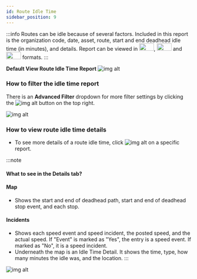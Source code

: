 ```yaml
---
id: Route Idle Time
sidebar_position: 9
---
```



:::info
Routes can be idle because of several factors. Included in this report is the organization code, date, asset, route, start and end deadhead idle time (in minutes), and details. Report can be viewed in <img src='/img/csv-btn.png' height='20px' width='40px'/>, <img src='/img/pdf-btn.png' height='20px' width='40px'/> and <img src='/img/excel-btn.png' height='20px' width='40px'/> formats.
:::

**Default View Route Idle Time Report**
![img alt](/img/route-idle-time.png)

### How to filter the idle time report
There is an **Advanced Filter** dropdown for more filter settings by clicking the ![img alt](/img/advanced-filter-btn.png) button on the top right.

![img alt](/img/route-idle-filter.png)

### How to view route idle time details
- To see more details of a route idle time, click ![img alt](/img/details-icon.png) on a specific report.<br />

:::note
#### What to see in the Details tab?
#### Map
- Shows the start and end of deadhead path, start and end of deadhead stop event, and each stop.
#### Incidents
- Shows each speed event and speed incident, the posted speed, and the actual speed. If "Event" is marked as "Yes", the entry is a speed event. If marked as "No", it is a speed incident.
- Underneath the map is an Idle Time Detail. It shows the time, type, how many minutes the idle was, and the location.
:::

![img alt](/img/route-idle-details.png)




